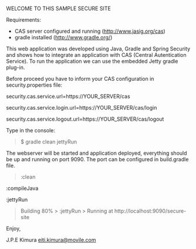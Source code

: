 WELCOME TO THIS SAMPLE SECURE SITE

Requirements:
  - CAS server configured and running (http://www.jasig.org/cas)
  - gradle installed (http://www.gradle.org/)

This web application was developed using Java, Gradle and Spring Security and shows how to integrate an application with CAS (Central Autentication Service). 
To run the application we can use the embedded Jetty gradle plug-in.

Before proceed you have to inform your CAS configuration in security.properties file:

security.cas.service.url=https://YOUR_SERVER/cas

security.cas.service.login.url=https://YOUR_SERVER/cas/login

security.cas.service.logout.url=https://YOUR_SERVER/cas/logout

Type in the console:

>$ gradle clean jettyRun

The webserver will be started and application deployed, everything should be up and running on port 9090. The port can be configured in build.gradle file.

 >:clean

  :compileJava 

  :jettyRun 

 > Building 80% > :jettyRun > Running at http://localhost:9090/secure-site

Enjoy,

J.P.E Kimura
eiti.kimura@movile.com

